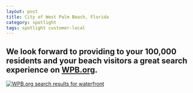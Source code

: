 ```yaml
---
layout: post
title: City of West Palm Beach, Florida
category: spotlight
tags: spotlight customer-local
---
```


<article class="article feature feature-image">

## We look forward to providing to your 100,000 residents and your beach visitors a great search experience on [WPB.org](http://www.wpb.org).

[![WPB.org search results for waterfront](https://9fddeb862c037f6d2190-f1564c64756a8cfee25b6b19953b1d23.ssl.cf2.rackcdn.com/customers-wpb.png)](http://search.usa.gov/search?affiliate=wpb.org&query=waterfront&m=true)

</article>